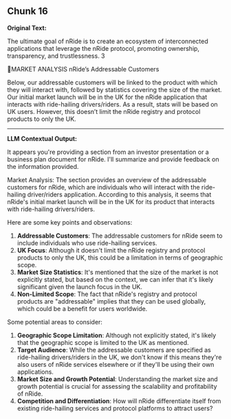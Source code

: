 ## Chunk 16

**Original Text:**

The
ultimate goal of nRide is to create an ecosystem of interconnected applications that leverage the nRide
protocol, promoting ownership, transparency, and trustlessness. 3

MARKET ANALYSIS
nRide’s Addressable Customers

Below, our addressable customers will be linked to the product with which they will interact with,
followed by statistics covering the size of the market. Our initial market launch will be in the UK for the
nRide application that interacts with ride-hailing drivers/riders. As a result, stats will be based on UK
users. However, this doesn’t limit the nRide registry and protocol products to only the UK.

---

**LLM Contextual Output:**

It appears you're providing a section from an investor presentation or a business plan document for nRide. I'll summarize and provide feedback on the information provided.

Market Analysis: The section provides an overview of the addressable customers for nRide, which are individuals who will interact with the ride-hailing driver/riders application. According to this analysis, it seems that nRide's initial market launch will be in the UK for its product that interacts with ride-hailing drivers/riders.

Here are some key points and observations:

1. **Addressable Customers**: The addressable customers for nRide seem to include individuals who use ride-hailing services.
2. **UK Focus**: Although it doesn't limit the nRide registry and protocol products to only the UK, this could be a limitation in terms of geographic scope.
3. **Market Size Statistics**: It's mentioned that the size of the market is not explicitly stated, but based on the context, we can infer that it's likely significant given the launch focus in the UK.
4. **Non-Limited Scope**: The fact that nRide's registry and protocol products are "addressable" implies that they can be used globally, which could be a benefit for users worldwide.

Some potential areas to consider:

1. **Geographic Scope Limitation**: Although not explicitly stated, it's likely that the geographic scope is limited to the UK as mentioned.
2. **Target Audience**: While the addressable customers are specified as ride-hailing drivers/riders in the UK, we don't know if this means they're also users of nRide services elsewhere or if they'll be using their own applications.
3. **Market Size and Growth Potential**: Understanding the market size and growth potential is crucial for assessing the scalability and profitability of nRide.
4. **Competition and Differentiation**: How will nRide differentiate itself from existing ride-hailing services and protocol platforms to attract users?
